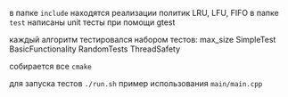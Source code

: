 в папке `include` находятся реализации политик LRU, LFU, FIFO 
в папке `test` написаны unit тесты при помощи gtest

каждый алгоритм тестировался набором тестов:
max_size
SimpleTest
BasicFunctionality
RandomTests
ThreadSafety

собирается все `cmake`

для запуска тестов `./run.sh`
пример использования `main/main.cpp`
